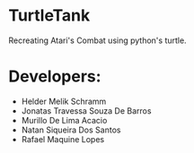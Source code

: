 # TurtleTank
Recreating Atari's Combat using python's turtle.

# Developers:
  - Helder Melik Schramm
  - Jonatas Travessa Souza De Barros 
  - Murillo De Lima Acacio 
  - Natan Siqueira Dos Santos 
  - Rafael Maquine Lopes 
